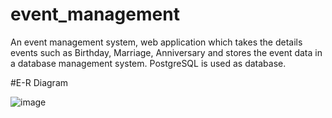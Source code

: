 # event_management
An event management system, web application which takes the details events such as Birthday, Marriage, Anniversary and stores the event data in a database management system. PostgreSQL is used as database.

#E-R Diagram 

![image](https://user-images.githubusercontent.com/60000624/182102235-f2b07b38-6873-43fd-92d3-82ba261f6b60.png)

